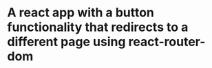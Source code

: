 # A react app with a button functionality that redirects to a different page using react-router-dom
